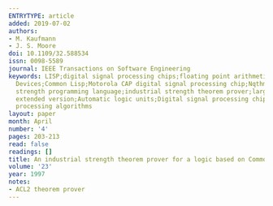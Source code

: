 ```yaml
---
ENTRYTYPE: article
added: 2019-07-02
authors:
- M. Kaufmann
- J. S. Moore
doi: 10.1109/32.588534
issn: 0098-5589
journal: IEEE Transactions on Software Engineering
keywords: LISP;digital signal processing chips;floating point arithmetic;program verification;theorem proving;ACL2;AMD5K86 microprocessor;Advanced Micro
  Devices;Common Lisp;Motorola CAP digital signal processing chip;Nqthm;Pc-Nqthm;floating point division algorithm;formal logic;formal models;industrial
  strength programming language;industrial strength theorem prover;large applicative subset;large scale verification projects;proof of correctness;reimplemented
  extended version;Automatic logic units;Digital signal processing chips;Functional programming;Kernel;Large-scale systems;Logic devices;Logic programming;Mathematics;Microprocessors;Signal
  processing algorithms
layout: paper
month: April
number: '4'
pages: 203-213
read: false
readings: []
title: An industrial strength theorem prover for a logic based on Common Lisp
volume: '23'
year: 1997
notes:
- ACL2 theorem prover
---
```

